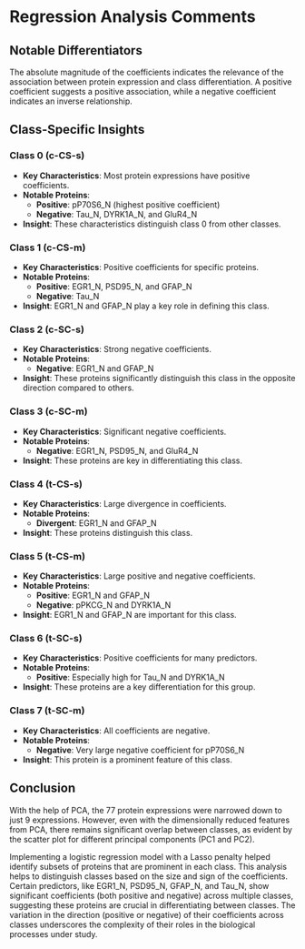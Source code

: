# Regression Analysis Comments

## Notable Differentiators

The absolute magnitude of the coefficients indicates the relevance of the association between protein expression and class differentiation. A positive coefficient suggests a positive association, while a negative coefficient indicates an inverse relationship.

## Class-Specific Insights

### Class 0 (c-CS-s)
- **Key Characteristics**: Most protein expressions have positive coefficients.
- **Notable Proteins**:
  - **Positive**: pP70S6_N (highest positive coefficient)
  - **Negative**: Tau_N, DYRK1A_N, and GluR4_N
- **Insight**: These characteristics distinguish class 0 from other classes.

### Class 1 (c-CS-m)
- **Key Characteristics**: Positive coefficients for specific proteins.
- **Notable Proteins**:
  - **Positive**: EGR1_N, PSD95_N, and GFAP_N
  - **Negative**: Tau_N
- **Insight**: EGR1_N and GFAP_N play a key role in defining this class.

### Class 2 (c-SC-s)
- **Key Characteristics**: Strong negative coefficients.
- **Notable Proteins**:
  - **Negative**: EGR1_N and GFAP_N
- **Insight**: These proteins significantly distinguish this class in the opposite direction compared to others.

### Class 3 (c-SC-m)
- **Key Characteristics**: Significant negative coefficients.
- **Notable Proteins**:
  - **Negative**: EGR1_N, PSD95_N, and GluR4_N
- **Insight**: These proteins are key in differentiating this class.

### Class 4 (t-CS-s)
- **Key Characteristics**: Large divergence in coefficients.
- **Notable Proteins**:
  - **Divergent**: EGR1_N and GFAP_N
- **Insight**: These proteins distinguish this class.

### Class 5 (t-CS-m)
- **Key Characteristics**: Large positive and negative coefficients.
- **Notable Proteins**:
  - **Positive**: EGR1_N and GFAP_N
  - **Negative**: pPKCG_N and DYRK1A_N
- **Insight**: EGR1_N and GFAP_N are important for this class.

### Class 6 (t-SC-s)
- **Key Characteristics**: Positive coefficients for many predictors.
- **Notable Proteins**:
  - **Positive**: Especially high for Tau_N and DYRK1A_N
- **Insight**: These proteins are a key differentiation for this group.

### Class 7 (t-SC-m)
- **Key Characteristics**: All coefficients are negative.
- **Notable Proteins**:
  - **Negative**: Very large negative coefficient for pP70S6_N
- **Insight**: This protein is a prominent feature of this class.

## Conclusion

With the help of PCA, the 77 protein expressions were narrowed down to just 9 expressions. However, even with the dimensionally reduced features from PCA, there remains significant overlap between classes, as evident by the scatter plot for different principal components (PC1 and PC2).

Implementing a logistic regression model with a Lasso penalty helped identify subsets of proteins that are prominent in each class. This analysis helps to distinguish classes based on the size and sign of the coefficients. Certain predictors, like EGR1_N, PSD95_N, GFAP_N, and Tau_N, show significant coefficients (both positive and negative) across multiple classes, suggesting these proteins are crucial in differentiating between classes. The variation in the direction (positive or negative) of their coefficients across classes underscores the complexity of their roles in the biological processes under study.
